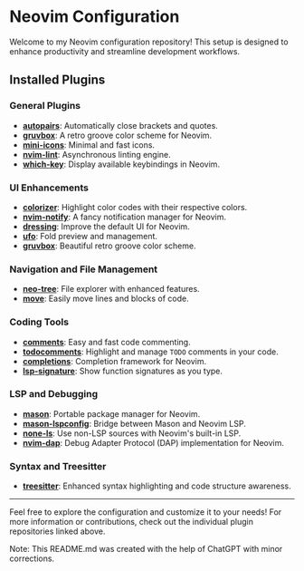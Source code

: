 # Neovim Configuration

Welcome to my Neovim configuration repository! This setup is designed to enhance productivity and streamline development workflows.

## Installed Plugins

### General Plugins

- **[autopairs](https://github.com/windwp/nvim-autopairs)**: Automatically close brackets and quotes.
- **[gruvbox](https://github.com/morhetz/gruvbox)**: A retro groove color scheme for Neovim.
- **[mini-icons](https://github.com/echasnovski/mini.nvim)**: Minimal and fast icons.
- **[nvim-lint](https://github.com/mfussenegger/nvim-lint)**: Asynchronous linting engine.
- **[which-key](https://github.com/folke/which-key.nvim)**: Display available keybindings in Neovim.

### UI Enhancements

- **[colorizer](https://github.com/norcalli/nvim-colorizer.lua)**: Highlight color codes with their respective colors.
- **[nvim-notify](https://github.com/rcarriga/nvim-notify)**: A fancy notification manager for Neovim.
- **[dressing](https://github.com/stevearc/dressing.nvim)**: Improve the default UI for Neovim.
- **[ufo](https://github.com/kevinhwang91/nvim-ufo)**: Fold preview and management.
- **[gruvbox](https://github.com/morhetz/gruvbox)**: Beautiful retro groove color scheme.

### Navigation and File Management

- **[neo-tree](https://github.com/nvim-neo-tree/neo-tree.nvim)**: File explorer with enhanced features.
- **[move](https://github.com/fedepujol/move.nvim)**: Easily move lines and blocks of code.

### Coding Tools

- **[comments](https://github.com/numToStr/Comment.nvim)**: Easy and fast code commenting.
- **[todocomments](https://github.com/folke/todo-comments.nvim)**: Highlight and manage `TODO` comments in your code.
- **[completions](https://github.com/hrsh7th/nvim-cmp)**: Completion framework for Neovim.
- **[lsp-signature](https://github.com/ray-x/lsp_signature.nvim)**: Show function signatures as you type.

### LSP and Debugging

- **[mason](https://github.com/williamboman/mason.nvim)**: Portable package manager for Neovim.
- **[mason-lspconfig](https://github.com/williamboman/mason-lspconfig.nvim)**: Bridge between Mason and Neovim LSP.
- **[none-ls](https://github.com/nvimtools/none-ls.nvim)**: Use non-LSP sources with Neovim's built-in LSP.
- **[nvim-dap](https://github.com/mfussenegger/nvim-dap)**: Debug Adapter Protocol (DAP) implementation for Neovim.

### Syntax and Treesitter

- **[treesitter](https://github.com/nvim-treesitter/nvim-treesitter)**: Enhanced syntax highlighting and code structure awareness.

---

Feel free to explore the configuration and customize it to your needs! For more information or contributions, check out the individual plugin repositories linked above.



Note: This README.md was created with the help of ChatGPT with minor corrections.
